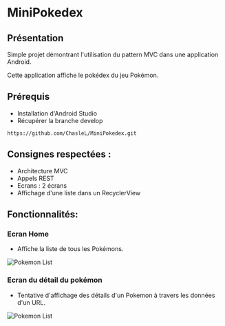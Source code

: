 # MiniPokedex

 ## Présentation

 Simple projet démontrant l'utilisation du pattern MVC dans une application Android.

 Cette application affiche le pokédex du jeu Pokémon.

 ## Prérequis


 - Installation d'Android Studio
- Récupérer la branche develop<br/>

 ````
https://github.com/ChasleL/MiniPokedex.git
````

 ## Consignes respectées : 

 - Architecture MVC
- Appels REST
- Ecrans : 2 écrans
- Affichage d'une liste dans un RecyclerView


 ## Fonctionnalités: 

 ### Ecran Home 

 - Affiche la liste de tous les Pokémons.

 <img src="https://i.imgur.com/rllFWQ0.jpg" alt="Pokemon List"> 

 ### Ecran du détail du pokémon

 - Tentative d'affichage des détails d'un Pokemon à travers les données d'un URL.

 <img src="https://i.imgur.com/T31uniB.jpg" alt="Pokemon List"> 
